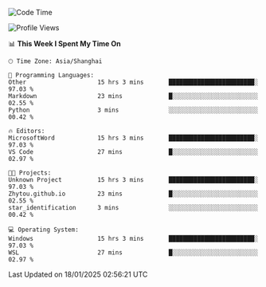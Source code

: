 <!--START_SECTION:waka-->
![Code Time](http://img.shields.io/badge/Code%20Time-2%2C219%20hrs%2040%20mins-blue)

![Profile Views](http://img.shields.io/badge/Profile%20Views-1-blue)

📊 **This Week I Spent My Time On** 

```text
🕑︎ Time Zone: Asia/Shanghai

💬 Programming Languages: 
Other                    15 hrs 3 mins       ████████████████████████░   97.03 % 
Markdown                 23 mins             █░░░░░░░░░░░░░░░░░░░░░░░░   02.55 % 
Python                   3 mins              ░░░░░░░░░░░░░░░░░░░░░░░░░   00.42 % 

🔥 Editors: 
MicrosoftWord            15 hrs 3 mins       ████████████████████████░   97.03 % 
VS Code                  27 mins             █░░░░░░░░░░░░░░░░░░░░░░░░   02.97 % 

🐱‍💻 Projects: 
Unknown Project          15 hrs 3 mins       ████████████████████████░   97.03 % 
Zhytou.github.io         23 mins             █░░░░░░░░░░░░░░░░░░░░░░░░   02.55 % 
star_identification      3 mins              ░░░░░░░░░░░░░░░░░░░░░░░░░   00.42 % 

💻 Operating System: 
Windows                  15 hrs 3 mins       ████████████████████████░   97.03 % 
WSL                      27 mins             █░░░░░░░░░░░░░░░░░░░░░░░░   02.97 % 
```


 Last Updated on 18/01/2025 02:56:21 UTC
<!--END_SECTION:waka-->